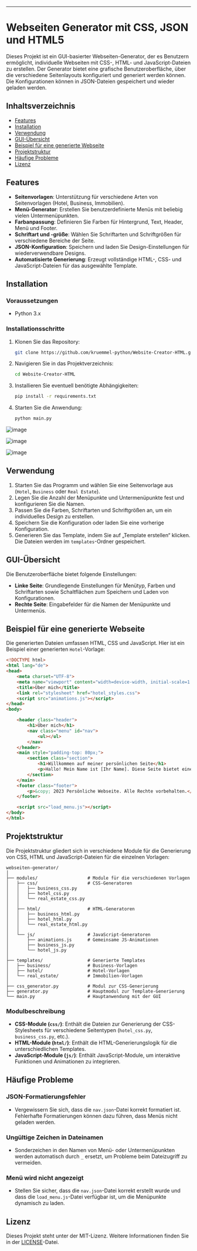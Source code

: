 ---

# Webseiten Generator mit CSS, JSON und HTML5

Dieses Projekt ist ein GUI-basierter Webseiten-Generator, der es Benutzern ermöglicht, individuelle Webseiten mit CSS-, HTML- und JavaScript-Dateien zu erstellen. Der Generator bietet eine grafische Benutzeroberfläche, über die verschiedene Seitenlayouts konfiguriert und generiert werden können. Die Konfigurationen können in JSON-Dateien gespeichert und wieder geladen werden.

## Inhaltsverzeichnis

- [Features](#features)
- [Installation](#installation)
- [Verwendung](#verwendung)
- [GUI-Übersicht](#gui-%C3%BCbersicht)
- [Beispiel für eine generierte Webseite](#beispiel-f%C3%BCr-eine-generierte-webseite)
- [Projektstruktur](#projektstruktur)
- [Häufige Probleme](#h%C3%A4ufige-probleme)
- [Lizenz](#lizenz)

## Features

- **Seitenvorlagen**: Unterstützung für verschiedene Arten von Seitenvorlagen (Hotel, Business, Immobilien).
- **Menü-Generator**: Erstellen Sie benutzerdefinierte Menüs mit beliebig vielen Untermenüpunkten.
- **Farbanpassung**: Definieren Sie Farben für Hintergrund, Text, Header, Menü und Footer.
- **Schriftart und -größe**: Wählen Sie Schriftarten und Schriftgrößen für verschiedene Bereiche der Seite.
- **JSON-Konfiguration**: Speichern und laden Sie Design-Einstellungen für wiederverwendbare Designs.
- **Automatisierte Generierung**: Erzeugt vollständige HTML-, CSS- und JavaScript-Dateien für das ausgewählte Template.

## Installation

### Voraussetzungen

- Python 3.x

### Installationsschritte

1. Klonen Sie das Repository:
    ```bash
    git clone https://github.com/kruemmel-python/Website-Creator-HTML.git
    ```
   
2. Navigieren Sie in das Projektverzeichnis:
    ```bash
    cd Website-Creator-HTML
    ```

3. Installieren Sie eventuell benötigte Abhängigkeiten:
    ```bash
    pip install -r requirements.txt
    ```

4. Starten Sie die Anwendung:
    ```bash
    python main.py
    ```

![image](https://github.com/user-attachments/assets/8865f1dd-ce44-490d-b204-739b43f89e6c)



![image](https://github.com/user-attachments/assets/c4d9ecab-629b-4612-9c6b-a199ee86eba2)


![image](https://github.com/user-attachments/assets/5111b61d-3475-4d6d-8f2f-8780f2329a17)




## Verwendung

1. Starten Sie das Programm und wählen Sie eine Seitenvorlage aus (`Hotel`, `Business` oder `Real Estate`).
2. Legen Sie die Anzahl der Menüpunkte und Untermenüpunkte fest und konfigurieren Sie die Namen.
3. Passen Sie die Farben, Schriftarten und Schriftgrößen an, um ein individuelles Design zu erstellen.
4. Speichern Sie die Konfiguration oder laden Sie eine vorherige Konfiguration.
5. Generieren Sie das Template, indem Sie auf „Template erstellen“ klicken. Die Dateien werden im `templates`-Ordner gespeichert.

## GUI-Übersicht

Die Benutzeroberfläche bietet folgende Einstellungen:

- **Linke Seite**: Grundlegende Einstellungen für Menütyp, Farben und Schriftarten sowie Schaltflächen zum Speichern und Laden von Konfigurationen.
- **Rechte Seite**: Eingabefelder für die Namen der Menüpunkte und Untermenüs.

## Beispiel für eine generierte Webseite

Die generierten Dateien umfassen HTML, CSS und JavaScript. Hier ist ein Beispiel einer generierten `Hotel`-Vorlage:

```html
<!DOCTYPE html>
<html lang="de">
<head>
    <meta charset="UTF-8">
    <meta name="viewport" content="width=device-width, initial-scale=1.0">
    <title>Über mich</title>
    <link rel="stylesheet" href="hotel_styles.css">
    <script src="animations.js"></script>
</head>
<body>

    <header class="header">
        <h1>Über mich</h1>
        <nav class="menu" id="nav">
            <ul></ul>
        </nav>
    </header>
    <main style="padding-top: 80px;">
        <section class="section">
            <h1>Willkommen auf meiner persönlichen Seite</h1>
            <p>Hallo! Mein Name ist [Ihr Name]. Diese Seite bietet einen Einblick in meine Interessen und Projekte.</p>
        </section>
    </main>
    <footer class="footer">
        <p>&copy; 2023 Persönliche Webseite. Alle Rechte vorbehalten.</p>
    </footer>

    <script src="load_menu.js"></script>
</body>
</html>
```

## Projektstruktur

Die Projektstruktur gliedert sich in verschiedene Module für die Generierung von CSS, HTML und JavaScript-Dateien für die einzelnen Vorlagen:

```
webseiten-generator/
│
├── modules/                   # Module für die verschiedenen Vorlagen
│   ├── css/                   # CSS-Generatoren
│   │   ├── business_css.py
│   │   ├── hotel_css.py
│   │   └── real_estate_css.py
│   │
│   ├── html/                  # HTML-Generatoren
│   │   ├── business_html.py
│   │   ├── hotel_html.py
│   │   └── real_estate_html.py
│   │
│   └── js/                    # JavaScript-Generatoren
│       ├── animations.js      # Gemeinsame JS-Animationen
│       ├── business_js.py
│       └── hotel_js.py
│
├── templates/                 # Generierte Templates
│   ├── business/              # Business-Vorlagen
│   ├── hotel/                 # Hotel-Vorlagen
│   └── real_estate/           # Immobilien-Vorlagen
│
├── css_generator.py           # Modul zur CSS-Generierung
├── generator.py               # Hauptmodul zur Template-Generierung
└── main.py                    # Hauptanwendung mit der GUI
```

### Modulbeschreibung

- **CSS-Module (`css/`)**: Enthält die Dateien zur Generierung der CSS-Stylesheets für verschiedene Seitentypen (`hotel_css.py`, `business_css.py`, etc.).
- **HTML-Module (`html/`)**: Enthält die HTML-Generierungslogik für die unterschiedlichen Templates.
- **JavaScript-Module (`js/`)**: Enthält JavaScript-Module, um interaktive Funktionen und Animationen zu integrieren.

## Häufige Probleme

### JSON-Formatierungsfehler

- Vergewissern Sie sich, dass die `nav.json`-Datei korrekt formatiert ist. Fehlerhafte Formatierungen können dazu führen, dass Menüs nicht geladen werden.

### Ungültige Zeichen in Dateinamen

- Sonderzeichen in den Namen von Menü- oder Untermenüpunkten werden automatisch durch `_` ersetzt, um Probleme beim Dateizugriff zu vermeiden.

### Menü wird nicht angezeigt

- Stellen Sie sicher, dass die `nav.json`-Datei korrekt erstellt wurde und dass die `load_menu.js`-Datei verfügbar ist, um die Menüpunkte dynamisch zu laden.

## Lizenz

Dieses Projekt steht unter der MIT-Lizenz. Weitere Informationen finden Sie in der [LICENSE](LICENSE)-Datei.


